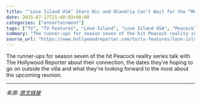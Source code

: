 ```yaml
---
title: "‘Love Island USA’ Stars Nic and Olandria Can’t Wait for the “Messy” Reunion: “It’s Gonna Be a Cinematic Film”"
date: 2025-07-17T21:48:03+08:00
categories: ["entertainment"]
tags: ["TV", "TV Features", "Love Island", "Love Island USA", "Peacock"]
summary: "The runner-ups for season seven of the hit Peacock reality series talk with The Hollywood Reporter about their connection, the dates they're hoping to go on outside the villa and what they're looking "
source_url: "https://www.hollywoodreporter.com/tv/tv-features/love-island-usa-nic-olandria-reunion-love-future-interview-1236318116/"
---
```


The runner-ups for season seven of the hit Peacock reality series talk with The Hollywood Reporter about their connection, the dates they're hoping to go on outside the villa and what they're looking forward to the most about the upcoming reunion.

---

*来源: [原文链接](https://www.hollywoodreporter.com/tv/tv-features/love-island-usa-nic-olandria-reunion-love-future-interview-1236318116/)*
